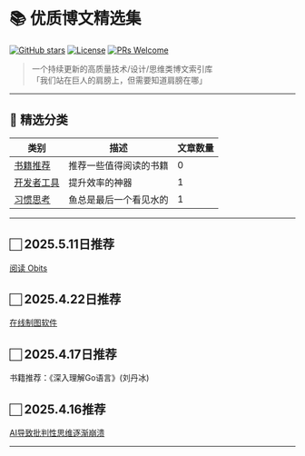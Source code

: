 # 📚 优质博文精选集

[![GitHub stars](https://img.shields.io/github/stars/Zhonghe-zhao/awesome-blogs?style=social)](https://github.com/Zhonghe-zhao/awesome-blogs)
[![License](https://img.shields.io/badge/license-MIT-blue.svg)](LICENSE)
[![PRs Welcome](https://img.shields.io/badge/PRs-welcome-brightgreen.svg)](CONTRIBUTING.md)

> 一个持续更新的高质量技术/设计/思维类博文索引库  
> 「我们站在巨人的肩膀上，但需要知道肩膀在哪」

---

## 🌟 精选分类

| 类别                | 描述                          | 文章数量 |
|---------------------|-------------------------------|---------|
| [书籍推荐](/blogs/books)    | 推荐一些值得阅读的书籍          | 0       |
| [开发者工具](/blogs/tools)     | 提升效率的神器                | 1       |
| [习惯思考](/blogs/thinking)    | 鱼总是最后一个看见水的              | 1       |

---

## 🏻 2025.5.11日推荐  <!-- auto-update-date -->

[阅读 Obits](https://thereader.mitpress.mit.edu/the-creativity-hack-no-one-told-you-about-read-the-obits/)

## 🏻 2025.4.22日推荐  <!-- auto-update-date -->

[在线制图软件](https://www.tldraw.com/)

## 🏻 2025.4.17日推荐  <!-- auto-update-date -->

书籍推荐：《深入理解Go语言》(刘丹冰)

## 🏻 2025.4.16推荐  <!-- auto-update-date -->

[AI导致批判性思维逐渐崩溃](https://www.dutchosintguy.com/post/the-slow-collapse-of-critical-thinking-in-osint-due-to-ai)

---

